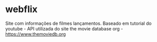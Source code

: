# webflix
Site com informações de filmes lançamentos.
Baseado em tutorial do youtube -
API utilizada do site the movie database org - https://www.themoviedb.org

